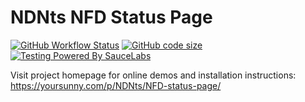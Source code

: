 # NDNts NFD Status Page

[![GitHub Workflow Status](https://img.shields.io/github/workflow/status/yoursunny/NDNts-NFD-status-page/build?style=flat)](https://travis-ci.com/yoursunny/NDNts) [![GitHub code size](https://img.shields.io/github/languages/code-size/yoursunny/NDNts-NFD-status-page?style=flat&logo=GitHub)](https://github.com/yoursunny/NDNts/) [![Testing Powered By SauceLabs](https://img.shields.io/badge/browser%20testing-SauceLabs-E2231A?style=flat&logo=Sauce%20Labs)](https://saucelabs.com/)

Visit project homepage for online demos and installation instructions:
https://yoursunny.com/p/NDNts/NFD-status-page/
